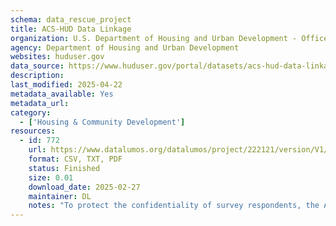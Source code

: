 ```yaml
---
schema: data_rescue_project 
title: ACS-HUD Data Linkage
organization: U.S. Department of Housing and Urban Development - Office of Policy Development and Research
agency: Department of Housing and Urban Development
websites: huduser.gov
data_source: https://www.huduser.gov/portal/datasets/acs-hud-data-linkage.html
description: 
last_modified: 2025-04-22
metadata_available: Yes
metadata_url: 
category:
  - ['Housing & Community Development'] 
resources:
  - id: 772
    url: https://www.datalumos.org/datalumos/project/222121/version/V1/view
    format: CSV, TXT, PDF
    status: Finished
    size: 0.01
    download_date: 2025-02-27
    maintainer: DL
    notes: "To protect the confidentiality of survey respondents, the ACS-HUD linked files are restricted-use files. Interested researchers can submit a proposal to use the data through the Federal Statistical Research Data Center (https//www.census.gov/fsrdc). Please visit the Census Bureau’s restricted use application website https//www.census.gov/about/adrm/ced/apply-for-access.html to find useful information about how to apply to use the data."
---
```

